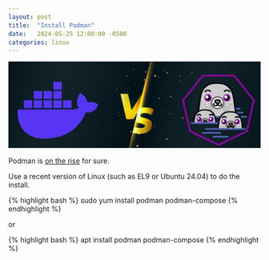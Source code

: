 ```yaml
---
layout: post
title:  "Install Podman"
date:   2024-05-25 12:00:00 -0500
categories: linux
---
```


![podman-rocks](/img/podman-rocks.jpg)

Podman is [on the rise](https://dev.to/ujjawaltyagi/docker-alternative-podman-on-rise-the-future-of-devops-31i2) for sure.

Use a recent version of Linux (such as EL9 or Ubuntu 24.04) to do the install.

{% highlight bash %}
sudo yum install podman podman-compose
{% endhighlight %}

or

{% highlight bash %}
apt install podman podman-compose
{% endhighlight %}

